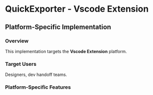 # QuickExporter - Vscode Extension

## Platform-Specific Implementation

### Overview
This implementation targets the **Vscode Extension** platform.

### Target Users
Designers, dev handoff teams.

### Platform-Specific Features
